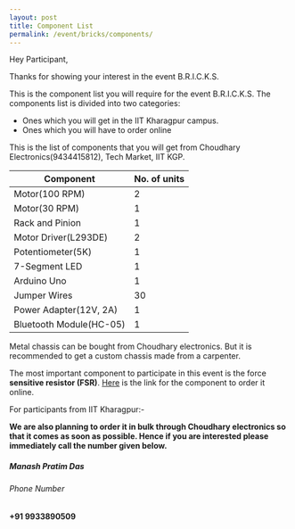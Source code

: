 ```yaml
---
layout: post
title: Component List
permalink: /event/bricks/components/
---
```


Hey Participant,

Thanks for showing your interest in the event B.R.I.C.K.S. 

This is the component list you will require for the event B.R.I.C.K.S. The
components list is divided into two categories: 

 * Ones which you will get in the IIT Kharagpur campus.
 * Ones which you will have to order online

This is the list of components that you will get from Choudhary
Electronics(9434415812), Tech Market, IIT KGP.

| Component               | No. of units |
|-------------------------|--------------|
| Motor(100 RPM)          | 2            |
| Motor(30 RPM)           | 1            |
| Rack and Pinion         | 1            |
| Motor Driver(L293DE)    | 2            |
| Potentiometer(5K)       | 1            |
| 7-Segment LED           | 1            |
| Arduino Uno             | 1            |
| Jumper Wires            | 30           |
| Power Adapter(12V, 2A)  | 1            |
| Bluetooth Module(HC-05) | 1            |



  Metal chassis can be bought from Choudhary electronics. But it is recommended to get a custom chassis made from a carpenter.

The most important component to participate in this event is the force
**sensitive resistor (FSR)**. [Here](http://www.ebay.in/itm/Force-Sensor-Resistor-Square-Pressure-Sensor-/221634650775?hash=item339a746297:g:qg0AAOSw7ThUf~Fi) is the link for the component to order it online.

For participants from IIT Kharagpur:-

**We are also planning to order it in bulk through Choudhary electronics so that it comes as soon as possible. Hence if you are interested please immediately call the number given below.**


##### Manash Pratim Das

###### Phone Number
**+91 9933890509**
